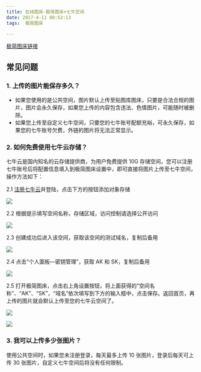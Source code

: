 ```yaml
---
title: 在线图床-极简图床+七牛空间
date: 2017-4-11 08:52:13
tags:  极简图床

---
```


[极简图床链接](http://jiantuku.com/)


## 常见问题

### 1. **上传的图片能保存多久？**

- 如果您使用的是公共空间，图片默认上传至贴图库图床，只要是合法合规的图片，图片会永久保存，如果您上传的内容包含违法、色情图片，可能随时被删除。<br>
- 如果您上传至自定义七牛空间，只要您的七牛账号配额充裕，可永久保存，如果您的七牛账号欠费，外链的图片将无法正常显示。

### 2. **如何免费使用七牛云存储？**

七牛云是国内知名的云存储提供商，为用户免费提供 10G 存储空间，您可以注册七牛账号后将配置信息填入到极简图床设置中，即可直接将图片上传至七牛空间，操作方法如下：

<!--more-->

2.1 [注册七牛云](https://portal.qiniu.com/signup/choice?code=3lcz1a6wjcmz5)并登陆，点击下方的按钮添加对象存储

![](http://i2.buimg.com/567571/30e9d6e83e4f4f27.png)

2.2 根据提示填写空间名称，存储区域，访问控制请选择公开访问

![](http://i4.buimg.com/567571/107c0b4a1317e2f4.png)

2.3 创建成功后进入该空间，获取该空间的测试域名，复制后备用

![](http://i4.buimg.com/567571/86b1181ab1e072fd.png)

2.4 点击“个人面板—密钥管理”，获取 AK 和 SK，复制后备用

![](http://i2.buimg.com/567571/4e98a9ab706ffc40.png)

2.5 打开极简图床，点击右上角设置按钮，将上面获得的“空间名称”、“AK”、“SK”，“域名”依次填写到下方的输入框中，点击保存。返回首页，再上传的图片就会默认上传至您的七牛云空间了。

![](http://i4.buimg.com/567571/c18cb7672bedcd97.png)

![](http://oo803nl7s.bkt.clouddn.com/17-4-11/30742887-file_1491873321216_11944.png)


### 3. **我可以上传多少张图片？**

使用公共空间时，如果您未注册登录，每天最多上传 10 张图片，登录后每天可上传 30 张图片，自定义七牛空间后将没有任何限制。
